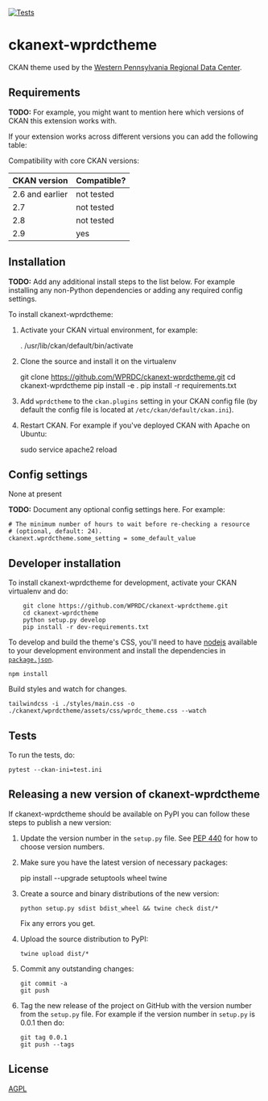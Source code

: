 [![Tests](https://github.com/WPRDC/ckanext-wprdctheme/workflows/Tests/badge.svg?branch=main)](https://github.com/WPRDC/ckanext-wprdctheme/actions)

# ckanext-wprdctheme

CKAN theme used by the [Western Pennsylvania Regional Data Center](https://data.wprdc.org).

## Requirements

**TODO:** For example, you might want to mention here which versions of CKAN this
extension works with.

If your extension works across different versions you can add the following table:

Compatibility with core CKAN versions:

| CKAN version    | Compatible? |
|-----------------|-------------|
| 2.6 and earlier | not tested  |
| 2.7             | not tested  |
| 2.8             | not tested  |
| 2.9             | yes         |

## Installation

**TODO:** Add any additional install steps to the list below.
For example installing any non-Python dependencies or adding any required
config settings.

To install ckanext-wprdctheme:

1. Activate your CKAN virtual environment, for example:

   . /usr/lib/ckan/default/bin/activate

2. Clone the source and install it on the virtualenv

   git clone https://github.com/WPRDC/ckanext-wprdctheme.git
   cd ckanext-wprdctheme
   pip install -e .
   pip install -r requirements.txt

3. Add `wprdctheme` to the `ckan.plugins` setting in your CKAN
   config file (by default the config file is located at
   `/etc/ckan/default/ckan.ini`).

4. Restart CKAN. For example if you've deployed CKAN with Apache on Ubuntu:

   sudo service apache2 reload

## Config settings

None at present

**TODO:** Document any optional config settings here. For example:

	# The minimum number of hours to wait before re-checking a resource
	# (optional, default: 24).
	ckanext.wprdctheme.some_setting = some_default_value

## Developer installation

To install ckanext-wprdctheme for development, activate your CKAN virtualenv and
do:
```shell
    git clone https://github.com/WPRDC/ckanext-wprdctheme.git
    cd ckanext-wprdctheme
    python setup.py develop
    pip install -r dev-requirements.txt
```

To develop and build the theme's CSS, you'll need to have [nodejs](https://nodejs.org/en/) available to your development environment and install the dependencies in [`package.json`](./package.json).

```shell
npm install 
```

Build styles and watch for changes.
```shell
tailwindcss -i ./styles/main.css -o ./ckanext/wprdctheme/assets/css/wprdc_theme.css --watch
```

## Tests

To run the tests, do:

    pytest --ckan-ini=test.ini

## Releasing a new version of ckanext-wprdctheme

If ckanext-wprdctheme should be available on PyPI you can follow these steps to publish a new version:

1. Update the version number in the `setup.py` file.
   See [PEP 440](http://legacy.python.org/dev/peps/pep-0440/#public-version-identifiers) for how to choose version
   numbers.

2. Make sure you have the latest version of necessary packages:

   pip install --upgrade setuptools wheel twine

3. Create a source and binary distributions of the new version:

       python setup.py sdist bdist_wheel && twine check dist/*

   Fix any errors you get.

4. Upload the source distribution to PyPI:

       twine upload dist/*

5. Commit any outstanding changes:

       git commit -a
       git push

6. Tag the new release of the project on GitHub with the version number from
   the `setup.py` file. For example if the version number in `setup.py` is
   0.0.1 then do:

       git tag 0.0.1
       git push --tags

## License

[AGPL](https://www.gnu.org/licenses/agpl-3.0.en.html)
